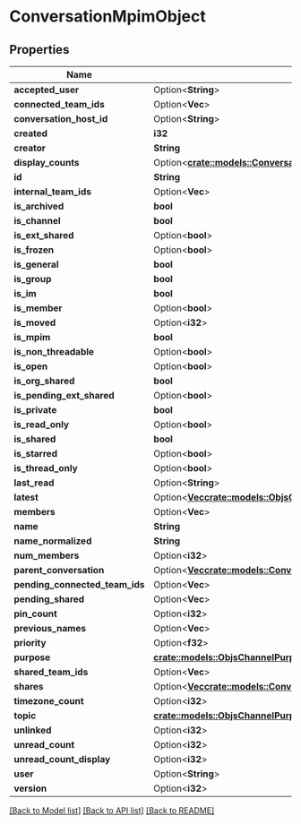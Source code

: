 # ConversationMpimObject

## Properties

Name | Type | Description | Notes
------------ | ------------- | ------------- | -------------
**accepted_user** | Option<**String**> |  | [optional]
**connected_team_ids** | Option<**Vec<String>**> |  | [optional]
**conversation_host_id** | Option<**String**> |  | [optional]
**created** | **i32** |  | 
**creator** | **String** |  | 
**display_counts** | Option<[**crate::models::ConversationObjectDisplayCounts**](Conversation_object_display_counts.md)> |  | [optional]
**id** | **String** |  | 
**internal_team_ids** | Option<**Vec<String>**> |  | [optional]
**is_archived** | **bool** |  | 
**is_channel** | **bool** |  | 
**is_ext_shared** | Option<**bool**> |  | [optional]
**is_frozen** | Option<**bool**> |  | [optional]
**is_general** | **bool** |  | 
**is_group** | **bool** |  | 
**is_im** | **bool** |  | 
**is_member** | Option<**bool**> |  | [optional]
**is_moved** | Option<**i32**> |  | [optional]
**is_mpim** | **bool** |  | 
**is_non_threadable** | Option<**bool**> |  | [optional]
**is_open** | Option<**bool**> |  | [optional]
**is_org_shared** | **bool** |  | 
**is_pending_ext_shared** | Option<**bool**> |  | [optional]
**is_private** | **bool** |  | 
**is_read_only** | Option<**bool**> |  | [optional]
**is_shared** | **bool** |  | 
**is_starred** | Option<**bool**> |  | [optional]
**is_thread_only** | Option<**bool**> |  | [optional]
**last_read** | Option<**String**> |  | [optional]
**latest** | Option<[**Vec<crate::models::ObjsChannelLatestInner>**](objs_channel_latest_inner.md)> |  | [optional]
**members** | Option<**Vec<String>**> |  | [optional]
**name** | **String** |  | 
**name_normalized** | **String** |  | 
**num_members** | Option<**i32**> |  | [optional]
**parent_conversation** | Option<[**Vec<crate::models::ConversationObjectParentConversationInner>**](Conversation_object_parent_conversation_inner.md)> |  | [optional]
**pending_connected_team_ids** | Option<**Vec<String>**> |  | [optional]
**pending_shared** | Option<**Vec<String>**> |  | [optional]
**pin_count** | Option<**i32**> |  | [optional]
**previous_names** | Option<**Vec<String>**> |  | [optional]
**priority** | Option<**f32**> |  | [optional]
**purpose** | [**crate::models::ObjsChannelPurpose**](objs_channel_purpose.md) |  | 
**shared_team_ids** | Option<**Vec<String>**> |  | [optional]
**shares** | Option<[**Vec<crate::models::ConversationObjectSharesInner>**](Conversation_object_shares_inner.md)> |  | [optional]
**timezone_count** | Option<**i32**> |  | [optional]
**topic** | [**crate::models::ObjsChannelPurpose**](objs_channel_purpose.md) |  | 
**unlinked** | Option<**i32**> |  | [optional]
**unread_count** | Option<**i32**> |  | [optional]
**unread_count_display** | Option<**i32**> |  | [optional]
**user** | Option<**String**> |  | [optional]
**version** | Option<**i32**> |  | [optional]

[[Back to Model list]](../README.md#documentation-for-models) [[Back to API list]](../README.md#documentation-for-api-endpoints) [[Back to README]](../README.md)


